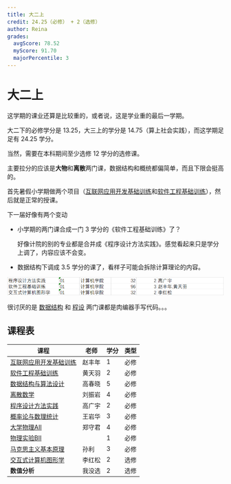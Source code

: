 ```yaml
---
title: 大二上
credit: 24.25（必修） + 2（选修）
author: Reina
grades:
  avgScore: 78.52
  myScore: 91.70
  majorPercentile: 3
---
```


# 大二上

这学期的课业还算是比较重的，或者说，这是学业重的最后一学期。

大二下的必修学分是 13.25，大三上的学分是 14.75（算上社会实践），而这学期足足有 24.25 学分。

当然，需要在本科期间至少选修 12 学分的选修课。

主要拉分的应该是**大物**和**离散**两门课，数据结构和概统都偏简单，而且下限会挺高的。

首先暑假小学期做两个项目（[互联网应用开发基础训练](./互联网应用开发基础训练/index.md)和[软件工程基础训练](./软件工程基础训练/index.md)），然后就是正常的授课。

下一届好像有两个变动
- 小学期的两门课合成一门 3 学分的《软件工程基础训练》了？
  
  好像计院的别的专业都是合并成《程序设计方法实践》。感觉看起来只是学分上调了，内容应该不会变。
- 数据结构下调成 3.5 学分的课了，看样子可能会拆除计算理论的内容。


![软件工程基础训练](./imgs/软件工程基础训练.png)

很讨厌的是 [数据结构](./数据结构与算法设计/) 和 [程设](./程序设计方法实践/) 两门课都是肉编器手写代码。。。

## 课程表

| 课程 | 老师 | 学分 | 类型 |
| ---- | ---- | ---- | ---- |
| [互联网应用开发基础训练](./互联网应用开发基础训练/) | 赵丰年 | 1 | 必修 |
| [软件工程基础训练](./软件工程基础训练/) | 黄天羽 | 2 | 必修 |
| [数据结构与算法设计](./数据结构与算法设计/) | 高春晓 | 5 | 必修 |
| [离散数学](./离散数学/) | 刘振岩 | 4 | 必修 |
| [程序设计方法实践](./程序设计方法实践/) | 高广宇 | 2 | 必修 |
| [概率论与数理统计](./概率论与数理统计/) | 王岩华 | 3 | 必修 |
| [大学物理AII](./大学物理AII/) | 郑守君 | 4 | 必修 |
| [物理实验BII](./物理实验BII/) |  | 1 | 必修 |
| [马克思主义基本原理](./马克思主义基本原理/) | 孙利 | 3 | 必修 |
| [交互式计算机图形学](./交互式计算机图形学/) | 李红松 | 2 | 选修 |
| **数值分析** | 我没选 | 2 | 选修 |


